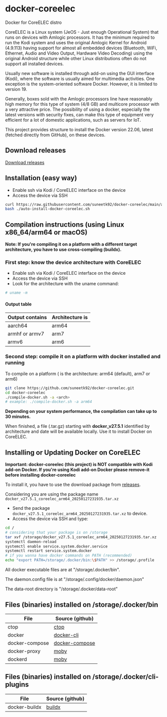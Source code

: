 # docker-coreelec
Docker for CoreELEC distro

CoreELEC is a Linux system (JeOS - Just enough Operational System) that runs on devices with Amlogic processors. It has the minimum required to run the Kodi system and uses the original Amlogic Kernel for Android (4.9.113) having support for almost all embedded devices (Bluetooth, WiFi, Ethernet, Audio and Video Output, Hardware Video Decoding) using the original Android structure while other Linux distributions often do not support all installed devices.

Usually new software is installed through add-on using the GUI interface (Kodi),
where the software is usually aimed for multimedia activities.
One exception is the system-oriented software Docker.
However, it is limited to version 19.

Generally,
boxes sold with the Amlogic processors line have reasonably high memory for this type of system
(4/8 GB) and multicore processor with a very attractive price.
The possibility of using a docker, especially the latest versions with security fixes,
can make this type of equipment very efficient for a lot of domestic applications, such as servers for IoT.

This project provides structure to install the Docker version 22.06, latest (fetched directly from GitHub), on these devices.

## Download releases

[Download releases](https://github.com/suneetk92/docker-coreelec/releases)

## Installation (easy way)

- Enable ssh via Kodi / CoreELEC interface on the device
- Access the device via SSH

```bash
curl https://raw.githubusercontent.com/suneetk92/docker-coreelec/main/auto-install-docker-coreelec.bash > auto-install-docker-coreelec.sh
bash ./auto-install-docker-coreelec.sh
```

## Compilation instructions (using Linux x86_64/arm64 or macOS)
**Note: If you're compiling it on a platform with a different target architecture, you have to use cross-compiling (buildx).**

### First step: know the device architecture with CoreELEC
- Enable ssh via Kodi / CoreELEC interface on the device
- Access the device via SSH
- Look for the architecture with the uname command:

```bash
# uname -m
```

#### Output table

| Output contains | Architecture is |
|-----------------|-----------------|
| aarch64         | arm64           |
| armhf or armv7  | arm7            |
| armv6           | arm6            |

### Second step: compile it on a platform with docker installed and running

To compile on a platform (<arch> is the architecture: arm64 (default), arm7 or arm6)

```bash
git clone https://github.com/suneetk92/docker-coreelec.git
cd docker-coreelec
./compile-docker.sh -a <arch>
# example: ./compile-docker.sh -a arm64
```

**Depending on your system performance, the compilation can take up to 30 minutes.**

When finished,
a file (.tar.gz) starting with **docker_v27.5.1** identified by architecture and date will be available locally.
Use it to install Docker on CoreELEC.

## Installing or Updating Docker on CoreELEC 

**Important: docker-coreelec (this project) is NOT compatible with Kodi add-on Docker. If you're using Kodi add-on Docker please remove-it before installing docker-coreelec**

To install it, you have to use the download package from [releases](https://github.com/suneetk92/docker-coreelec/releases).

Considering you are using the package name `docker_v27.5.1_coreelec_arm64_20250127231935.tar.xz`

- Send the package `docker_v27.5.1_coreelec_arm64_20250127231935.tar.xz` to device.
- Access the device via SSH and type:

```bash
cd /
# considering that your package is on /storage
tar xvf /storage/docker_v27.5.1_coreelec_arm64_20250127231935.tar.xz
systemctl daemon-reload
systemctl enable service.system.docker.service
systemctl restart service.system.docker
# if you wanna have docker commands on PATH (recommended)
echo "export PATH=/storage/.docker/bin:\$PATH" >> /storage/.profile
```

All docker executable files are at "/storage/.docker/bin".

The daemon.config file is at "/storage/.config/docker/daemon.json"

The data-root directory is "/storage/.docker/data-root"

## Files (binaries) installed on /storage/.docker/bin

| File                          | Source (github)                                     |
|-------------------------------|-----------------------------------------------------|
| ctop                          | [ctop](https://github.com/bcicen/ctop)              |
| docker                        | [docker-cli](https://github.com/docker/cli)         |
| docker-compose                | [docker-compose](https://github.com/docker/compose) |
| docker-proxy                  | [moby](https://github.com/moby/moby)                |
| dockerd                       | [moby](https://github.com/moby/moby)                |

## Files (binaries) installed on /storage/.docker/cli-plugins

| File          | Source (github)                            |
|---------------|--------------------------------------------|
| docker-buildx | [buildx](https://github.com/docker/buildx) |

